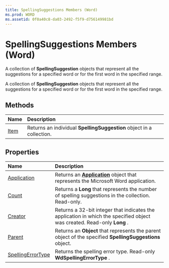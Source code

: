 ```yaml
---
title: SpellingSuggestions Members (Word)
ms.prod: WORD
ms.assetid: 0f0a40c8-da03-2492-f5f9-d756149981bd
---
```



# SpellingSuggestions Members (Word)
A collection of  **SpellingSuggestion** objects that represent all the suggestions for a specified word or for the first word in the specified range.

A collection of  **SpellingSuggestion** objects that represent all the suggestions for a specified word or for the first word in the specified range.


## Methods



|**Name**|**Description**|
|:-----|:-----|
|[Item](spellingsuggestions-item-method-word.md)|Returns an individual  **SpellingSuggestion** object in a collection.|

## Properties



|**Name**|**Description**|
|:-----|:-----|
|[Application](spellingsuggestions-application-property-word.md)|Returns an  **[Application](application-object-word.md)** object that represents the Microsoft Word application.|
|[Count](spellingsuggestions-count-property-word.md)|Returns a  **Long** that represents the number of spelling suggestions in the collection. Read-only.|
|[Creator](spellingsuggestions-creator-property-word.md)|Returns a 32-bit integer that indicates the application in which the specified object was created. Read-only  **Long** .|
|[Parent](spellingsuggestions-parent-property-word.md)|Returns an  **Object** that represents the parent object of the specified **SpellingSuggestions** object.|
|[SpellingErrorType](spellingsuggestions-spellingerrortype-property-word.md)|Returns the spelling error type. Read-only  **WdSpellingErrorType** .|

